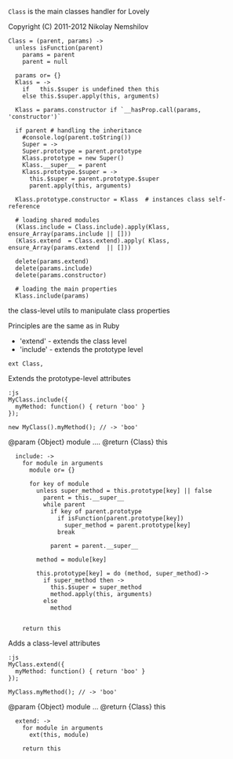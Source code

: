 `Class` is the main classes handler for Lovely

Copyright (C) 2011-2012 Nikolay Nemshilov

```coffee-aside
Class = (parent, params) ->
  unless isFunction(parent)
    params = parent
    parent = null

  params or= {}
  Klass = ->
    if   this.$super is undefined then this
    else this.$super.apply(this, arguments)

  Klass = params.constructor if `__hasProp.call(params, 'constructor')`

  if parent # handling the inheritance
    #console.log(parent.toString())
    Super = ->
    Super.prototype = parent.prototype
    Klass.prototype = new Super()
    Klass.__super__ = parent
    Klass.prototype.$super = ->
      this.$super = parent.prototype.$super
      parent.apply(this, arguments)

  Klass.prototype.constructor = Klass  # instances class self-reference

  # loading shared modules
  (Klass.include = Class.include).apply(Klass, ensure_Array(params.include || []))
  (Klass.extend  = Class.extend).apply( Klass, ensure_Array(params.extend  || []))

  delete(params.extend)
  delete(params.include)
  delete(params.constructor)

  # loading the main properties
  Klass.include(params)
```

the class-level utils to manipulate class properties

Principles are the same as in Ruby

 * 'extend'  - extends the class level
 * 'include' - extends the prototype level


```coffee-aside
ext Class,
```

Extends the prototype-level attributes

    :js
    MyClass.include({
      myMethod: function() { return 'boo' }
    });

    new MyClass().myMethod(); // -> 'boo'

@param {Object} module
....
@return {Class} this

```coffee-aside
  include: ->
    for module in arguments
      module or= {}

      for key of module
        unless super_method = this.prototype[key] || false
          parent = this.__super__
          while parent
            if key of parent.prototype
              if isFunction(parent.prototype[key])
                super_method = parent.prototype[key]
              break

            parent = parent.__super__

        method = module[key]

        this.prototype[key] = do (method, super_method)->
          if super_method then ->
            this.$super = super_method
            method.apply(this, arguments)
          else
            method


    return this
```

Adds a class-level attributes

    :js
    MyClass.extend({
      myMethod: function() { return 'boo' }
    });

    MyClass.myMethod(); // -> 'boo'

@param {Object} module
...
@return {Class} this

```coffee-aside
  extend: ->
    for module in arguments
      ext(this, module)

    return this
```
